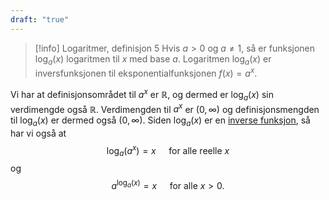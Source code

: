 ```yaml
---
draft: "true"
---
```

> [!info] Logaritmer, definisjon 5
> Hvis $a>0$ og $a\neq 1$, så er funksjonen $\log_a(x)$ logaritmen til $x$ med base $a$. Logaritmen $\log_a(x)$ er inversfunksjonen til eksponentialfunksjonen $f(x)=a^x$.

Vi har at definisjonsområdet til $a^x$ er $\mathbb{R}$, og dermed er $\log_a(x)$ sin verdimengde også $\mathbb{R}$. Verdimengden til $a^x$ er $(0,\infty)$ og definisjonsmengden til $\log_a(x)$ er dermed også $(0,\infty)$. Siden $\log_a(x)$ er en [inverse funksjon](Kapittel%203%20-%20transendentale%20funksjoner/3.%20Spesielle%20funksjoner/Inverse%20funksjoner.md), så har vi også at
$$\log_a(a^x)=x \quad \text{ for alle reelle } x$$
og
$$a^{\log_a(x)}=x \quad \text{ for alle } x > 0.$$
